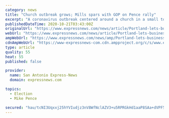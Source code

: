 ```yaml
---
category: news
title: "Church outbreak grows; Mills spars with GOP on Pence rally"
excerpt: "A coronavirus outbreak centered around a church in a small town in Maine has grown to more than 40 cases and could spread significantly, public health authorities in the state said Tuesday. The outbreak began at Brooks Pentecostal Church in the small Waldo County town of Brooks,"
publishedDateTime: 2020-10-21T03:43:00Z
originalUrl: "https://www.expressnews.com/news/article/Portland-lets-businesses-continue-to-operate-15660511.php"
webUrl: "https://www.expressnews.com/news/article/Portland-lets-businesses-continue-to-operate-15660511.php"
ampWebUrl: "https://www.expressnews.com/news/amp/Portland-lets-businesses-continue-to-operate-15660511.php"
cdnAmpWebUrl: "https://www-expressnews-com.cdn.ampproject.org/c/s/www.expressnews.com/news/amp/Portland-lets-businesses-continue-to-operate-15660511.php"
type: article
quality: 55
heat: 55
published: false

provider:
  name: San Antonio Express-News
  domain: expressnews.com

topics:
  - Election
  - Mike Pence

secured: "hau/tcNI3Uqxxj25hYVIudjz3nV8WfNclAZV3+u5RPRGkHd1aaP8SAa+dVPF5VUnUK1u1M8bbLRebiFQfd8xUrnz9MS39Wej30MNPgI5aM85JtoGoogk8/MDyI/zbQ9bAmfk0i76OqZw//rFSHKtvQ7ERZQ5MHeOGzKi/PszyOHEwrhtKSgDPxs4bSP/tQNbfy38DbfnvVjyn8/s7PptQRpoAWorYSnXmP9DKuwy5ToyVns1wuO2FKAxhmw1kar7xPHGH+yUP/XQo5G2DuyPVaP2hTR4ZkCuBYkkHy9mD5+rj5ku5XZrAVBg6KsPrgzc/Ah5H3ASmRtecKRSxP4EToSbjO/v1Fh5mJpENRW+YmU=;V3c5bxo8Oe5lHaRC6m90CA=="
---
```


